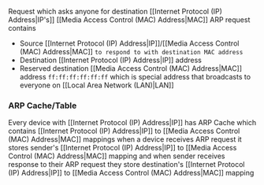 Request which asks anyone for destination [[Internet Protocol (IP) Address|IP's]] [[Media Access Control (MAC) Address|MAC]]
ARP request contains
  - Source [[Internet Protocol (IP) Address|IP]]/[[Media Access Control (MAC) Address|MAC]] `to respond to with destination MAC address`
  - Destination [[Internet Protocol (IP) Address|IP]] address
  - Reserved destination [[Media Access Control (MAC) Address|MAC]] address `ff:ff:ff:ff:ff:ff`
    which is special address that broadcasts to everyone on [[Local Area Network (LAN)|LAN]]
### ARP Cache/Table
  Every device with [[Internet Protocol (IP) Address|IP]] has ARP Cache which contains [[Internet Protocol (IP) Address|IP]] to [[Media Access Control (MAC) Address|MAC]] mappings
  when a device receives ARP request it stores sender's [[Internet Protocol (IP) Address|IP]] to [[Media Access Control (MAC) Address|MAC]] mapping
  and when sender receives response to their ARP request 
  they store destination's [[Internet Protocol (IP) Address|IP]] to [[Media Access Control (MAC) Address|MAC]] mapping
